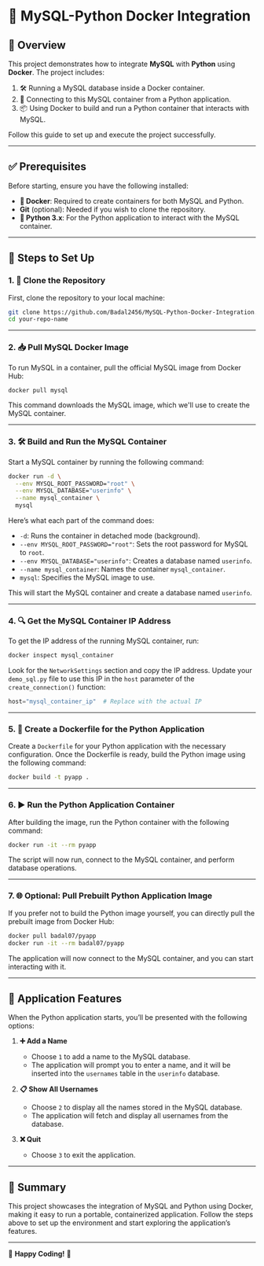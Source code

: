 # 🌟 MySQL-Python Docker Integration

## 📖 Overview
This project demonstrates how to integrate **MySQL** with **Python** using **Docker**. The project includes:

1. 🛠️ Running a MySQL database inside a Docker container.
2. 🔗 Connecting to this MySQL container from a Python application.
3. 📦 Using Docker to build and run a Python container that interacts with MySQL.

Follow this guide to set up and execute the project successfully.

---

## ✅ Prerequisites
Before starting, ensure you have the following installed:

- **🐳 Docker**: Required to create containers for both MySQL and Python.
- **Git** (optional): Needed if you wish to clone the repository.
- **🐍 Python 3.x**: For the Python application to interact with the MySQL container.

---

## 🚀 Steps to Set Up

### 1. 📂 Clone the Repository
First, clone the repository to your local machine:

```bash
git clone https://github.com/Badal2456/MySQL-Python-Docker-Integration.git
cd your-repo-name
```

---

### 2. 📥 Pull MySQL Docker Image
To run MySQL in a container, pull the official MySQL image from Docker Hub:

```bash
docker pull mysql
```

This command downloads the MySQL image, which we'll use to create the MySQL container.

---

### 3. 🛠️ Build and Run the MySQL Container
Start a MySQL container by running the following command:

```bash
docker run -d \
  --env MYSQL_ROOT_PASSWORD="root" \
  --env MYSQL_DATABASE="userinfo" \
  --name mysql_container \
  mysql
```

Here’s what each part of the command does:

- `-d`: Runs the container in detached mode (background).
- `--env MYSQL_ROOT_PASSWORD="root"`: Sets the root password for MySQL to `root`.
- `--env MYSQL_DATABASE="userinfo"`: Creates a database named `userinfo`.
- `--name mysql_container`: Names the container `mysql_container`.
- `mysql`: Specifies the MySQL image to use.

This will start the MySQL container and create a database named `userinfo`.

---

### 4. 🔍 Get the MySQL Container IP Address
To get the IP address of the running MySQL container, run:

```bash
docker inspect mysql_container
```

Look for the `NetworkSettings` section and copy the IP address. Update your `demo_sql.py` file to use this IP in the `host` parameter of the `create_connection()` function:

```python
host="mysql_container_ip"  # Replace with the actual IP
```

---

### 5. 📄 Create a Dockerfile for the Python Application
Create a `Dockerfile` for your Python application with the necessary configuration. Once the Dockerfile is ready, build the Python image using the following command:

```bash
docker build -t pyapp .
```

---

### 6. ▶️ Run the Python Application Container
After building the image, run the Python container with the following command:

```bash
docker run -it --rm pyapp
```

The script will now run, connect to the MySQL container, and perform database operations.

---

### 7. 🌐 Optional: Pull Prebuilt Python Application Image
If you prefer not to build the Python image yourself, you can directly pull the prebuilt image from Docker Hub:

```bash
docker pull badal07/pyapp
docker run -it --rm badal07/pyapp
```

The application will now connect to the MySQL container, and you can start interacting with it.

---

## 📝 Application Features
When the Python application starts, you’ll be presented with the following options:

1. **➕ Add a Name**
   - Choose `1` to add a name to the MySQL database.
   - The application will prompt you to enter a name, and it will be inserted into the `usernames` table in the `userinfo` database.

2. **📋 Show All Usernames**
   - Choose `2` to display all the names stored in the MySQL database.
   - The application will fetch and display all usernames from the database.

3. **❌ Quit**
   - Choose `3` to exit the application.

---

## 🎯 Summary
This project showcases the integration of MySQL and Python using Docker, making it easy to run a portable, containerized application. Follow the steps above to set up the environment and start exploring the application’s features.

---

🎉 **Happy Coding!** 🚀

